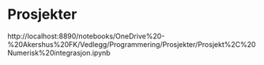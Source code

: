# Prosjekter
http://localhost:8890/notebooks/OneDrive%20-%20Akershus%20FK/Vedlegg/Programmering/Prosjekter/Prosjekt%2C%20Numerisk%20integrasjon.ipynb
